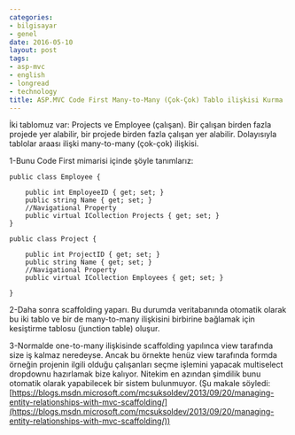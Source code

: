 ```yaml
---
categories:
- bilgisayar
- genel
date: 2016-05-10
layout: post
tags:
- asp-mvc
- english
- longread
- technology
title: ASP.MVC Code First Many-to-Many (Çok-Çok) Tablo ilişkisi Kurma
---
```


İki tablomuz var: Projects ve Employee (çalışan). Bir çalışan birden fazla projede yer alabilir, bir projede birden fazla çalışan yer alabilir. Dolayısıyla tablolar araası ilişki many-to-many (çok-çok) ilişkisi.

1-Bunu Code First mimarisi içinde şöyle tanımlarız:

`public class Employee {`

```
    public int EmployeeID { get; set; }
    public string Name { get; set; }
    //Navigational Property
    public virtual ICollection Projects { get; set; }
}
```

`public class Project {`

```
    public int ProjectID { get; set; }
    public string Name { get; set; }
    //Navigational Property
    public virtual ICollection Employees { get; set; }

}
```

2-Daha sonra scaffolding yaparı. Bu durumda veritabanında otomatik olarak bu iki tablo ve bir de many-to-many ilişkisini birbirine bağlamak için kesiştirme tablosu (junction table) oluşur.

3-Normalde one-to-many ilişkisinde scaffolding yapılınca view tarafında size iş kalmaz neredeyse. Ancak bu örnekte henüz view tarafında formda örneğin projenin ilgili olduğu çalışanları seçme işlemini yapacak multiselect dropdownu hazırlamak bize kalıyor. Nitekim en azından şimdilik bunu otomatik olarak yapabilecek bir sistem bulunmuyor. (Şu makale söyledi: [https://blogs.msdn.microsoft.com/mcsuksoldev/2013/09/20/managing-entity-relationships-with-mvc-scaffolding/](https://blogs.msdn.microsoft.com/mcsuksoldev/2013/09/20/managing-entity-relationships-with-mvc-scaffolding/))
